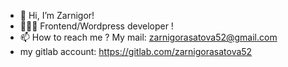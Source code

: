 - 👋 Hi, I’m Zarnigor!
- 👩🏻‍💻 Frontend/Wordpress developer !
- 📫 How to reach me ? My mail: zarnigorasatova52@gmail.com
- my gitlab account: https://gitlab.com/zarnigorasatova52




<!---
asatova/asatova is a ✨ special ✨ repository because its `README.md` (this file) appears on your GitHub profile.
You can click the Preview link to take a look at your changes.
--->
